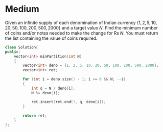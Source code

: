 # Medium

Given an infinite supply of each denomination of Indian currency $\{1, 2, 5, 10, 20, 50, 100, 200, 500, 2000 \}$ and a target value $N$.
Find the minimum number of coins and/or notes needed to make the change for Rs $N$. You must return the list containing the value of coins required.

```cpp
class Solution{
public:
    vector<int> minPartition(int N)
    {
        vector<int> deno = {1, 2, 5, 10, 20, 50, 100, 200, 500, 2000};
        vector<int> ret;
        
        for (int i = deno.size() - 1; i >= 0 && N; --i)
        {
            int q = N / deno[i];
            N %= deno[i];
            
            ret.insert(ret.end(), q, deno[i]);
        }
        
        return ret;
    }
};
```

